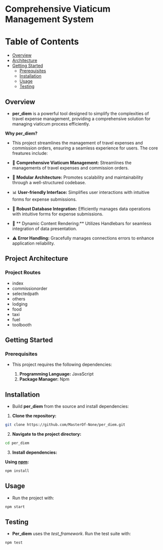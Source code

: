 # Comprehensive Viaticum Management System

# Table of Contents
- [Overview](#overview)
- [Architecture](#project-architecture)
- [Getting Started](#getting-started)
    - [Prerequisites](#prerequisites)
    - [Installation](#installation)
    - [Usage](#usage)
    - [Testing](#testing)
    
## Overview

- **per_diem** is a powerful tool designed to simplify the complexities of travel expense management, providing a comprehensive solution for managing viaticum process efficiently.

**Why per_diem?**

- This project streamlines the management of travel expenses and commission orders, ensuring a seamless experience for users. The core freatures include:

- :file_folder: **Comprehensive Viaticum Management:** Streamlines the managements of travel expenses and commission orders.
- :wrench: **Modular Architecture:** Promotes scalability and maintainability through a well-structured codebase.
- :bar_chart: **User-friendly Interface:** Simplifies user interactions with intuitive forms for expense submissions.
- :link: **Robust Database Integration:** Efficiently manages data operations with intuitive forms for expense submissions.
- :rainbow: ** Dynamic Content Rendering:** Utilizes Handlebars for seamless integration of data presentation.
- :warning: **Error Handling:** Gracefully manages connections errors to enhance application reliability.

## Project Architecture

### Project Routes
- index
- commissionorder
- selectedpath
- others
- lodging
- food
- taxi
- fuel
- toolbooth

## Getting Started

### Prerequisites

- This project requires the following dependencies:

    1. **Programming Language:** JavaScript
    2. **Package Manager:** Npm

## Installation

- Build **per_diem** from the source and install dependencies:

1. **Clone the repository:**

```Bash
git clone https://github.com/MasterOf-None/per_diem.git
```

2. **Navigate to the project directory:**

```Bash
cd per_diem
```

3. **Install dependencies:**

**Using [npm](https://www.npmjs.com):**

```Bash
npm install
```

## Usage

- Run the project with:

```Bash
npm start
```

## Testing

- **Per_diem** uses the *test_framework*. Run the test suite with:

```Bash
npm test
```

